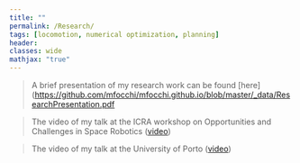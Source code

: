 ```yaml
---
title: ""
permalink: /Research/
tags: [locomotion, numerical optimization, planning]
header:
classes: wide
mathjax: "true"
---
```


>   A brief presentation of my research work can be found  [here](https://github.com/mfocchi/mfocchi.github.io/blob/master/_data/ResearchPresentation.pdf   

>   The video of my talk at the ICRA workshop on Opportunities and Challenges in Space Robotics ([video](https://youtu.be/LYoq4_mGvCQ))

>   The video of my talk at the University of Porto  ([video](https://youtu.be/70j4qgd30GI))
